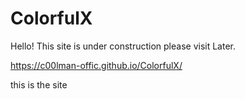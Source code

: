 # ColorfulX

Hello! This site is under construction please visit Later. 

https://c00lman-offic.github.io/ColorfulX/

this is the site
